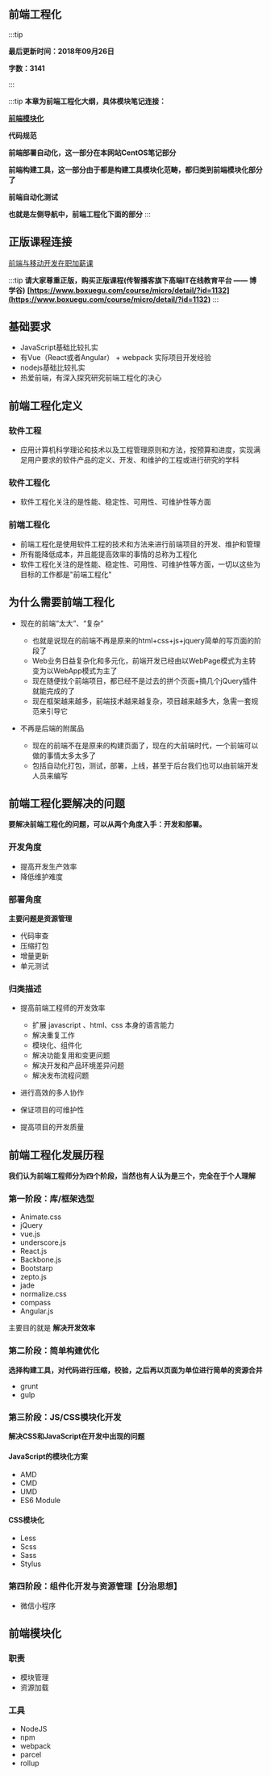 ## 前端工程化

:::tip

**最后更新时间：2018年09月26日**

**字数：3141**  

:::

:::tip
**本章为前端工程化大纲，具体模块笔记连接：**

[**前端模块化**](http://www.xuefeng666.com/Module/Module/)

**代码规范**

**前端部署自动化，这一部分在本网站CentOS笔记部分**

**前端构建工具，这一部分由于都是构建工具模块化范畴，都归类到前端模块化部分了**

**前端自动化测试**

**也就是左侧导航中，前端工程化下面的部分**
:::

## 正版课程连接
[前端与移动开发在职加薪课](https://www.boxuegu.com/course/micro/detail/?id=1132)

:::tip
**请大家尊重正版，购买正版课程(传智播客旗下高端IT在线教育平台 —— 博学谷)**
**[https://www.boxuegu.com/course/micro/detail/?id=1132](https://www.boxuegu.com/course/micro/detail/?id=1132)**
:::

## 基础要求
* JavaScript基础比较扎实
* 有Vue（React或者Angular） + webpack 实际项目开发经验
* nodejs基础比较扎实
* 热爱前端，有深入探究研究前端工程化的决心

## 前端工程化定义

### 软件工程
* 应用计算机科学理论和技术以及工程管理原则和方法，按预算和进度，实现满足用户要求的软件产品的定义、开发、和维护的工程或进行研究的学科

### 软件工程化
* 软件工程化关注的是性能、稳定性、可用性、可维护性等方面

### 前端工程化
* 前端工程化是使用软件工程的技术和方法来进行前端项目的开发、维护和管理
* 所有能降低成本，并且能提高效率的事情的总称为工程化
* 软件工程化关注的是性能、稳定性、可用性、可维护性等方面，一切以这些为目标的工作都是"前端工程化"

## 为什么需要前端工程化
* 现在的前端“太大”、“复杂”
    * 也就是说现在的前端不再是原来的html+css+js+jquery简单的写页面的阶段了
    * Web业务日益复杂化和多元化，前端开发已经由以WebPage模式为主转变为以WebApp模式为主了
    * 现在随便找个前端项目，都已经不是过去的拼个页面+搞几个jQuery插件就能完成的了
    * 现在框架越来越多，前端技术越来越复杂，项目越来越多大，急需一套规范来引导它

* 不再是后端的附属品
    * 现在的前端不在是原来的构建页面了，现在的大前端时代，一个前端可以做的事情太多太多了
    * 包括自动化打包，测试，部署，上线，甚至于后台我们也可以由前端开发人员来编写

## 前端工程化要解决的问题

**要解决前端工程化的问题，可以从两个角度入手：开发和部署。**

### 开发角度

* 提高开发生产效率
* 降低维护难度

### 部署角度
**主要问题是资源管理**
* 代码审查
* 压缩打包
* 增量更新
* 单元测试

### 归类描述
* 提高前端工程师的开发效率
    * 扩展 javascript 、html、css 本身的语言能力
    * 解决重复工作
    * 模块化、组件化
    * 解决功能复用和变更问题
    * 解决开发和产品环境差异问题
    * 解决发布流程问题

* 进行高效的多人协作

* 保证项目的可维护性

* 提高项目的开发质量

## 前端工程化发展历程
**我们认为前端工程师分为四个阶段，当然也有人认为是三个，完全在于个人理解** 

### 第一阶段：库/框架选型
* Animate.css 
* jQuery 
* vue.js 
* underscore.js 
* React.js 
* Backbone.js 
* Bootstarp 
* zepto.js 
* jade 
* normalize.css 
* compass 
* Angular.js 

主要目的就是 **解决开发效率**

### 第二阶段：简单构建优化

**选择构建工具，对代码进行压缩，校验，之后再以页面为单位进行简单的资源合并**

* grunt
* gulp

### 第三阶段：JS/CSS模块化开发

**解决CSS和JavaScript在开发中出现的问题**

#### JavaScript的模块化方案 
* AMD
* CMD
* UMD
* ES6 Module

#### CSS模块化
* Less
* Scss
* Sass
* Stylus

### 第四阶段：组件化开发与资源管理【分治思想】
* 微信小程序

## 前端模块化

### 职责
* 模块管理
* 资源加载

### 工具
* NodeJS
* npm
* webpack
* parcel
* rollup